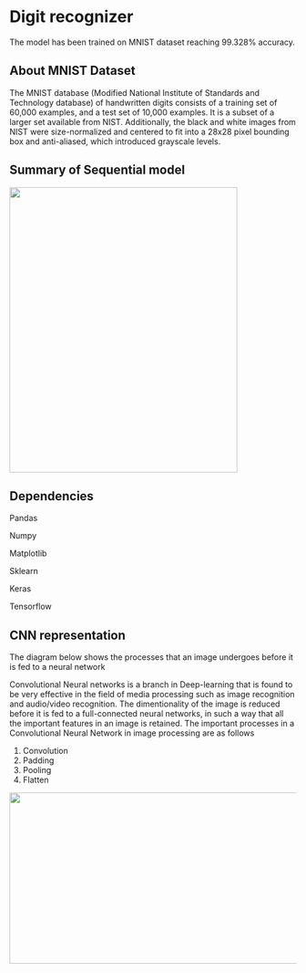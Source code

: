 # Digit recognizer

The model has been trained on MNIST dataset reaching 99.328% accuracy.

## About MNIST Dataset
The MNIST database (Modified National Institute of Standards and Technology database) of handwritten digits consists of a training set of 60,000 examples, and a test set of 10,000 examples. It is a subset of a larger set available from NIST. Additionally, the black and white images from NIST were size-normalized and centered to fit into a 28x28 pixel bounding box and anti-aliased, which introduced grayscale levels.


## Summary of Sequential model


<img src="https://github.com/draperkm/Digit-Recognizer/blob/main/Screenshot%202022-07-06%20at%2020.08.48.png" width="400" height="500">

## Dependencies

Pandas 

Numpy

Matplotlib

Sklearn

Keras

Tensorflow

## CNN representation

The diagram below shows the processes that an image undergoes before it is fed to a neural network

Convolutional Neural networks is a branch in Deep-learning that is found to be very effective in the field of media processing such as image recognition and audio/video recognition. The dimentionality of the image is reduced before it is fed to a full-connected neural networks, in such a way that all the important features in an image is retained. The important processes in a Convolutional Neural Network in image processing are as follows

1. Convolution
2. Padding
3. Pooling
4. Flatten

<img src="https://github.com/draperkm/Digit-Recognizer/blob/main/Screenshot%202022-07-06%20at%2020.52.57.png" width="700" height="300">
